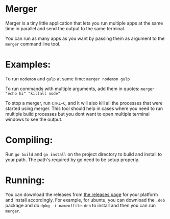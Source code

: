 Merger
=====
Merger is a tiny little application that lets you run multiple apps at the same time in parallel and send the output to the same terminal.

You can run as many apps as you want by passing them as argument to the `merger` command line tool.

Examples:
=====
To run `nodemon` and `gulp` at same time:
`merger nodemon gulp`

To run commands with multiple arguments, add them in quotes:
`merger "echo hi" "killall node"`

To stop a merger, run `CTRL+C`, and it will also kill all the processes that were started using merger. This tool should help in cases where you need to run multiple build processes but you dont want to open multiple terminal windows to see the output. 

Compiling:
=====
Run `go build` and `go install` on the project directory to build and install to your path. The path's required by go need to be setup properly.

Running:
=====
You can download the releases from [the releases page](https://github.com/ArmstrongSteel/merger/releases) for your platform and install accordingly. For example, for ubuntu, you can download the `.deb` package and do `dpkg -i nameoffile.deb` to install and then you can run `merger`.